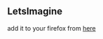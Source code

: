 ## LetsImagine
add it to your firefox from [here](https://addons.mozilla.org/en-US/firefox/addon/letsimagine/)
